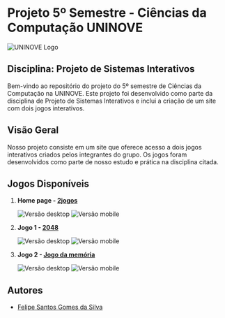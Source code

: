 # Projeto 5º Semestre - Ciências da Computação UNINOVE

![UNINOVE Logo](https://seeklogo.com/images/U/uninove-logo-6712B4DCC4-seeklogo.com.png)

## Disciplina: Projeto de Sistemas Interativos

Bem-vindo ao repositório do projeto do 5º semestre de Ciências da Computação na UNINOVE. Este projeto foi desenvolvido como parte da disciplina de Projeto de Sistemas Interativos e inclui a criação de um site com dois jogos interativos.

## Visão Geral

Nosso projeto consiste em um site que oferece acesso a dois jogos interativos criados pelos integrantes do grupo. Os jogos foram desenvolvidos como parte de nosso estudo e prática na disciplina citada.

## Jogos Disponíveis

1. **Home page - [2jogos](https://2jogos-eight.vercel.app/)**

   ![Versão desktop](source/print_home.jpeg)
   ![Versão mobile](source/print_home_mobile.jpeg)

2. **Jogo 1 - [2048](https://2jogos-eight.vercel.app/2048.html)**

   ![Versão desktop](source/print_2048.jpeg)
   ![Versão mobile](source/print_2048_mobile.jpeg)

3. **Jogo 2 - [Jogo da memória](https://2jogos-eight.vercel.app/memoria.html)**

   ![Versão desktop](source/print_memoria.jpeg)
   ![Versão mobile](source/print_memoria_mobile.jpeg)

## Autores

- [Felipe Santos Gomes da Silva](https://github.com/Felipe8959)

